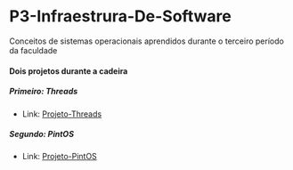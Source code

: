 # P3-Infraestrura-De-Software
Conceitos de sistemas operacionais aprendidos durante o terceiro período da faculdade

#### Dois projetos durante a cadeira

##### Primeiro: Threads
- Link: <a href=https://github.com/CosmoLucs/IF677_Projeto_Threads> Projeto-Threads</a>

##### Segundo: PintOS
- Link: <a href=https://github.com/mayresAndrey/PintOS_attempt> Projeto-PintOS</a>
